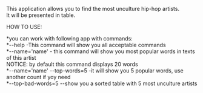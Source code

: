 This application allows you to find the most unculture hip-hop artists.<br>
It will be presented in table.<br>

HOW TO USE:

  *you can work with following app with commands:<br>
  *--help -This command will show you all acceptable commands<br>
  *--name='name' - this command will show you most popular words in texts of this artist<br>
  NOTICE: by default this command displays 20 words<br>
  *--name='name' --top-words=5 -it will show you 5 popular words, use another count if yoy need<br>
  *--top-bad-words=5 --show you a sorted table with 5 most unculture artists<br>
